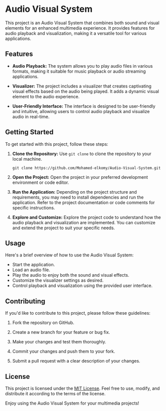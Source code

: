 # Audio Visual System

This project is an Audio Visual System that combines both sound and visual elements for an enhanced multimedia experience. It provides features for audio playback and visualization, making it a versatile tool for various applications.

## Features

- **Audio Playback:** The system allows you to play audio files in various formats, making it suitable for music playback or audio streaming applications.

- **Visualizer:** The project includes a visualizer that creates captivating visual effects based on the audio being played. It adds a dynamic visual element to the audio experience.

- **User-Friendly Interface:** The interface is designed to be user-friendly and intuitive, allowing users to control audio playback and visualize audio in real-time.

## Getting Started

To get started with this project, follow these steps:

1. **Clone the Repository:** Use `git clone` to clone the repository to your local machine.

   ```
   git clone https://github.com/Mohamed-elkomy/Audio-Visual-System.git
   ```

2. **Open the Project:** Open the project in your preferred development environment or code editor.

3. **Run the Application:** Depending on the project structure and requirements, you may need to install dependencies and run the application. Refer to the project documentation or code comments for specific instructions.

4. **Explore and Customize:** Explore the project code to understand how the audio playback and visualization are implemented. You can customize and extend the project to suit your specific needs.

## Usage

Here's a brief overview of how to use the Audio Visual System:

- Start the application.
- Load an audio file.
- Play the audio to enjoy both the sound and visual effects.
- Customize the visualizer settings as desired.
- Control playback and visualization using the provided user interface.

## Contributing

If you'd like to contribute to this project, please follow these guidelines:

1. Fork the repository on GitHub.

2. Create a new branch for your feature or bug fix.

3. Make your changes and test them thoroughly.

4. Commit your changes and push them to your fork.

5. Submit a pull request with a clear description of your changes.

## License

This project is licensed under the [MIT License](LICENSE). Feel free to use, modify, and distribute it according to the terms of the license.

Enjoy using the Audio Visual System for your multimedia projects!
